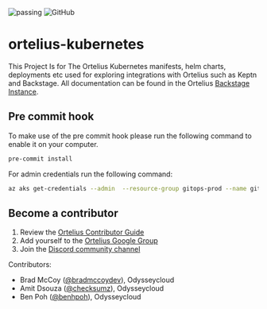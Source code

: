 ![passing](https://github.com/ortelius/ortelius-kubernetes/actions/workflows/ci.yml/badge.svg) ![GitHub](https://img.shields.io/github/license/ortelius/ortelius-kubernetes)
# ortelius-kubernetes
This Project Is for The Ortelius Kubernetes manifests, helm charts, deployments etc used for exploring integrations with Ortelius such as Keptn and Backstage.  All documentation can be found in the Ortelius [Backstage Instance](https://backstage.ortelius.io).

## Pre commit hook
To make use of the pre commit hook please run the following command to enable it on your computer.
```bash
pre-commit install
```

For admin credentials run the following command:
```bash
az aks get-credentials --admin  --resource-group gitops-prod --name gitops-usce-prod
```

## Become a contributor

1) Review the [Ortelius Contributor Guide](https://docs.ortelius.io/guides/contributorguide/)
2) Add yourself to the [Ortelius Google Group](https://groups.google.com/g/ortelius-dev)
3) Join the [Discord community channel](https://discord.gg/ZtXU74x)

Contributors:
* Brad McCoy ([@bradmccoydev](https://github.com/bradmccoydev)), Odysseycloud
* Amit Dsouza ([@checksumz](https://github.com/checksumz)), Odysseycloud
* Ben Poh ([@benhpoh](https://github.com/benhpoh)), Odysseycloud
